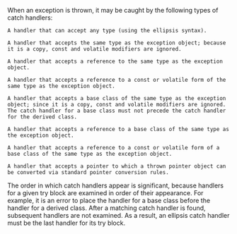 When an exception is thrown, it may be caught by the following types of catch handlers:

    A handler that can accept any type (using the ellipsis syntax).

    A handler that accepts the same type as the exception object; because it is a copy, const and volatile modifiers are ignored.

    A handler that accepts a reference to the same type as the exception object.

    A handler that accepts a reference to a const or volatile form of the same type as the exception object.

    A handler that accepts a base class of the same type as the exception object; since it is a copy, const and volatile modifiers are ignored. The catch handler for a base class must not precede the catch handler for the derived class.

    A handler that accepts a reference to a base class of the same type as the exception object.

    A handler that accepts a reference to a const or volatile form of a base class of the same type as the exception object.

    A handler that accepts a pointer to which a thrown pointer object can be converted via standard pointer conversion rules.

The order in which catch handlers appear is significant, because handlers for a given try block are examined in order of their appearance. For example, it is an error to place the handler for a base class before the handler for a derived class. After a matching catch handler is found, subsequent handlers are not examined. As a result, an ellipsis catch handler must be the last handler for its try block.
